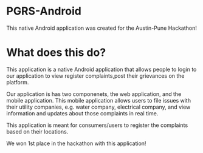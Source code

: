 # PGRS-Android
This native Android application was created for the Austin-Pune Hackathon!

# What does this do?
This application is a native Android application that allows people to login to our application to view register complaints,post their grievances on the platform.

Our application is has two componenets, the web application, and the mobile application. This mobile application allows users to file issues with their utility companies, e.g. water company, electrical company, and view information and updates about those complaints in real time.

This application is meant for consumers/users to register the complaints based on their locations.

We won 1st place in the hackathon with this application!
